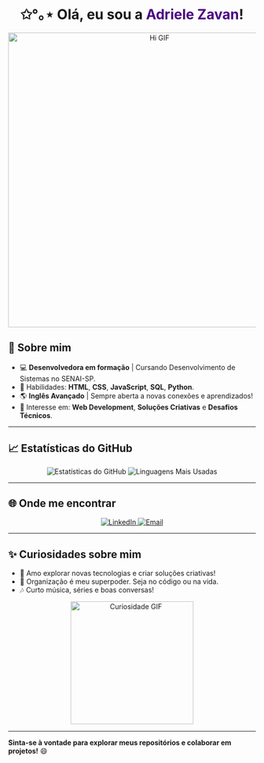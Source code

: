 # <div align="center"> ✩°｡⋆ Olá, eu sou a <font color="#4B0082">Adriele Zavan</font>!</div>

<p align="center">
  <img src="https://i.pinimg.com/originals/a5/d1/f6/a5d1f61e89bdce061817723044f8a757.gif" width="600" alt="Hi GIF">
</p>

## 🌟 Sobre mim 
- 💻 **Desenvolvedora em formação** | Cursando Desenvolvimento de Sistemas no SENAI-SP.
- 📜 Habilidades: **HTML**, **CSS**, **JavaScript**, **SQL**, **Python**.
- 🌎 **Inglês Avançado** | Sempre aberta a novas conexões e aprendizados!
- 🎯 Interesse em: **Web Development**, **Soluções Criativas** e **Desafios Técnicos**.

---

## 📈 Estatísticas do GitHub
<p align="center">
  <img src="https://github-readme-stats.vercel.app/api?username=AdrieleZavan&show_icons=true&theme=radical" alt="Estatísticas do GitHub">
  <img src="https://github-readme-stats.vercel.app/api/top-langs/?username=AdrieleZavan&layout=compact&theme=radical" alt="Linguagens Mais Usadas">
</p>

---

## 🌐 Onde me encontrar
<p align="center">
  <a href="https://www.linkedin.com/in/adrielezavan/" target="_blank">
    <img src="https://img.shields.io/badge/LinkedIn-blue?style=for-the-badge&logo=linkedin&logoColor=white" alt="LinkedIn">
  </a>
  <a href="mailto:adrielezavan@example.com">
    <img src="https://img.shields.io/badge/Email-D14836?style=for-the-badge&logo=gmail&logoColor=white" alt="Email">
  </a>
</p>

---

## ✨ Curiosidades sobre mim
- 🚀 Amo explorar novas tecnologias e criar soluções criativas!
- 🎨 Organização é meu superpoder. Seja no código ou na vida.
- 🎶 Curto música, séries e boas conversas!

<p align="center">
  <img src="https://media.giphy.com/media/1rNWuuyaQJbIk/giphy.gif" width="250" alt="Curiosidade GIF">
</p>

---

**Sinta-se à vontade para explorar meus repositórios e colaborar em projetos!** 😄

